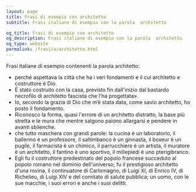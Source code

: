 ```yaml
---
layout: page
title: Frasi di esempio con architetto 
subtitle: Frasi italiane di esempio con la parola  architetto

og_title: Frasi di esempio con architetto 
og_description: Frasi italiane di esempio con la parola  architetto
og_type: website
permalink: /frasi/a/architetto.html
---
```


Frasi italiane di esempio contenenti la parola architetto:


- perché aspettava la città che ha i veri fondamenti e il cui architetto e costruttore è Dio.
- È stato costruito con la casa, previsto fin dall'inizio dal bastardo necrofilo di architetto fascista che l'ha progettata».
- Io, secondo la grazia di Dio che m’è stata data, come savio architetto, ho posto il fondamento.
- Riconosco la forma, quasi l'errore di un architetto distratto, la base più stretta e le mura che mentre salgono paiono allargarsi e pendere in avanti sbilenche.
- che tutto maschera con grandi parole: la cucina è un laboratorio, il ballerino è un professore, il saltimbanco è un ginnasta, il boxeur è un pugile, il farmacista è un chimico, il parrucchiere è un artista, il muratore è un architetto, il fantino è uno sportivo, il millepiedi è uno pterigibranco.
- Egli fu il costruttore predestinato del popolo francese succeduto al popolo romano nel dominio dell'universo; fu il prestigioso architetto d'una rovina, il continuatore di Carlomagno, di Luigi XI, di Enrico IV, di Richelieu, di Luigi XIV e del comitato di salute pubblica; un uomo, con le sue macchie, i suoi errori e anche i suoi delitti.
